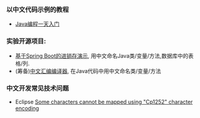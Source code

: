 ### 以中文代码示例的教程
- [Java编程一天入门](https://github.com/nobodxbodon/java_in_hours_chn)

### 实验开源项目:
- [基于Spring Boot的进销存演示](https://github.com/nobodxbodon/jinxiaocun), 用中文命名Java类/变量/方法,数据库中的表格/列.
- (筹备)[中文汇编编译器](https://git.oschina.net/zhishi/assembler-in-chinese-v0), 在Java代码中用中文命名类/变量/方法

### 中文开发常见技术问题
- Eclipse [Some characters cannot be mapped using "Cp1252" character encoding](http://stackoverflow.com/questions/3598117/unable-to-create-a-file-with-foreign-language-characters)
